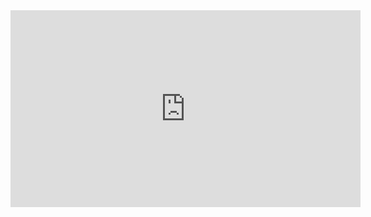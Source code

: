 <iframe width="560" height="315" src="https://www.youtube.com/embed/DaT9Y-NUfEc" title="YouTube video player" frameborder="0" allow="accelerometer; autoplay; clipboard-write; encrypted-media; gyroscope; picture-in-picture" allowfullscreen></iframe>